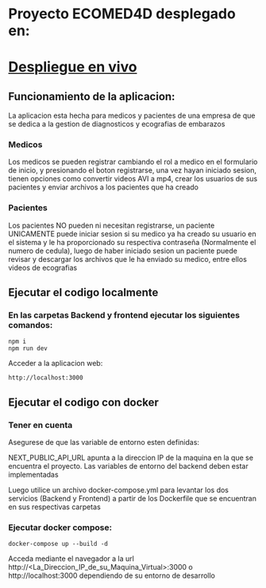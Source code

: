 # Proyecto ECOMED4D desplegado en:

# [Despliegue en vivo](https://ecomed-frontend-1-0.onrender.com)



## Funcionamiento de la aplicacion:

La aplicacion esta hecha para medicos y pacientes de una empresa de que se dedica a la gestion de diagnosticos y ecografias de embarazos

### Medicos

Los medicos se pueden registrar cambiando el rol a medico en el formulario de inicio, y presionando el boton registrarse, una vez hayan iniciado sesion,  tienen opciones como convertir videos AVI a mp4, crear los usuarios de sus pacientes y enviar archivos a los pacientes que ha creado

### Pacientes

Los pacientes NO pueden ni necesitan registrarse, un paciente UNICAMENTE puede iniciar sesion si su medico ya ha creado su usuario en el sistema y le ha proporcionado su respectiva contraseña (Normalmente el numero de cedula), luego de haber iniciado sesion un paciente puede revisar y descargar los archivos que le ha enviado su medico, entre ellos videos de ecografias

## Ejecutar el codigo localmente

### En las carpetas Backend y frontend ejecutar los siguientes comandos:

``````
npm i
npm run dev
``````

Acceder a la aplicacion web:

``````
http://localhost:3000
``````

## Ejecutar el codigo con docker

### Tener en cuenta

Asegurese de que las variable de entorno esten definidas:

NEXT_PUBLIC_API_URL apunta a la direccion IP de la maquina en la que se encuentra el proyecto.
Las variables de entorno del backend deben estar implementadas

Luego utilice un archivo docker-compose.yml para levantar los dos servicios (Backend y Frontend) a partir de los Dockerfile que se encuentran en sus respectivas carpetas

### Ejecutar docker compose:

``````
docker-compose up --build -d
``````

Acceda mediante el navegador a la url http://<La_Direccion_IP_de_su_Maquina_Virtual>:3000 o http://localhost:3000 dependiendo de su entorno de desarrollo
